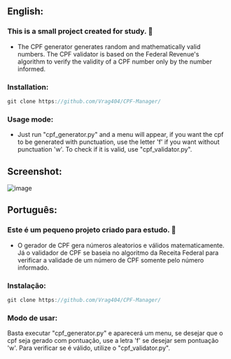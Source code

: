 <h2> English: </h2> 
<h3> This is a small project created for study. 📘</h3>

+ The CPF generator generates random and mathematically valid numbers. The CPF validator is based on the Federal Revenue's algorithm to verify the validity of a CPF number only by the number informed.


<h3>Installation:</h3>

```javascript
git clone https://github.com/Vrag404/CPF-Manager/
```

<h3>Usage mode:</h3>

+ Just run "cpf_generator.py" and a menu will appear, if you want the cpf to be generated with punctuation, use the letter 'f' if you want without punctuation 'w'. To check if it is valid, use "cpf_validator.py".

<h2> Screenshot: </h2>

![image](https://user-images.githubusercontent.com/88698720/159411578-19db5637-da95-4d90-8427-daa2e1813115.png)

<h2>Português:</h2> 
<h3>Este é um pequeno projeto criado para estudo. 📘</h3>

+ O gerador de CPF gera números aleatorios e válidos matematicamente. Já o validador de CPF se baseia no algoritmo da Receita Federal para verificar a validade de um número de CPF somente pelo número informado.

<h3>Instalação:</h3>

```javascript
git clone https://github.com/Vrag404/CPF-Manager/
```

<h3> Modo de usar: </h3>
Basta executar "cpf_generator.py" e aparecerá um menu, se desejar que o cpf seja gerado com pontuação, use a letra 'f' se desejar sem pontuação 'w'. Para verificar se é válido, utilize o "cpf_validator.py".
